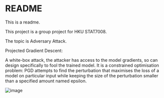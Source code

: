# README

This is a readme.  

This project is a group project for HKU STAT7008.  

The topic is Adversary Attack.

Projected Gradient Descent:

A white-box attack, the attacker has access to the model gradients, so can design specifically to fool the trained model.
It is a constrained optimisation problem: PGD attempts to find the perturbation that maximises the loss of a model on particular input while keeping the size of the perturbation smaller than a specified amount named epsilon.

![image](https://github.com/tklsimon/adversarial-attack/assets/46237598/30dfc32b-95af-400b-a6a5-97e23e0cdef4)

